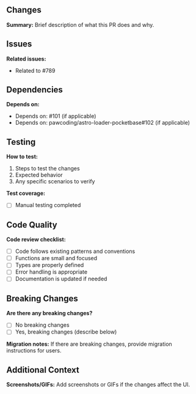 ## Changes

**Summary:**
Brief description of what this PR does and why.

## Issues

**Related issues:**

- Related to #789

## Dependencies

**Depends on:**

- Depends on: #101 (if applicable)
- Depends on: pawcoding/astro-loader-pocketbase#102 (if applicable)

## Testing

**How to test:**

1. Steps to test the changes
2. Expected behavior
3. Any specific scenarios to verify

**Test coverage:**

- [ ] Manual testing completed

## Code Quality

**Code review checklist:**

- [ ] Code follows existing patterns and conventions
- [ ] Functions are small and focused
- [ ] Types are properly defined
- [ ] Error handling is appropriate
- [ ] Documentation is updated if needed

## Breaking Changes

**Are there any breaking changes?**

- [ ] No breaking changes
- [ ] Yes, breaking changes (describe below)

**Migration notes:**
If there are breaking changes, provide migration instructions for users.

## Additional Context

**Screenshots/GIFs:**
Add screenshots or GIFs if the changes affect the UI.
